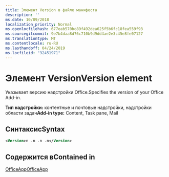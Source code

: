 ```yaml
---
title: Элемент Version в файле манифеста
description: ''
ms.date: 10/09/2018
localization_priority: Normal
ms.openlocfilehash: 677eab570bc89f492dea625f5b6fc18fea559f93
ms.sourcegitcommit: 9e7b4daa8d76c710b9d9dd4ae2e3c45e8fe07127
ms.translationtype: MT
ms.contentlocale: ru-RU
ms.lasthandoff: 04/24/2019
ms.locfileid: "32451971"
---
```

# <a name="version-element"></a><span data-ttu-id="87917-102">Элемент Version</span><span class="sxs-lookup"><span data-stu-id="87917-102">Version element</span></span>

<span data-ttu-id="87917-103">Указывает версию надстройки Office.</span><span class="sxs-lookup"><span data-stu-id="87917-103">Specifies the version of your Office Add-in.</span></span>

<span data-ttu-id="87917-104">**Тип надстройки:** контентные и почтовые надстройки, надстройки области задач</span><span class="sxs-lookup"><span data-stu-id="87917-104">**Add-in type:** Content, Task pane, Mail</span></span>

## <a name="syntax"></a><span data-ttu-id="87917-105">Синтаксис</span><span class="sxs-lookup"><span data-stu-id="87917-105">Syntax</span></span>

```XML
<Version>n .n .n .n</Version>
```

## <a name="contained-in"></a><span data-ttu-id="87917-106">Содержится в</span><span class="sxs-lookup"><span data-stu-id="87917-106">Contained in</span></span>

[<span data-ttu-id="87917-107">OfficeApp</span><span class="sxs-lookup"><span data-stu-id="87917-107">OfficeApp</span></span>](officeapp.md)

